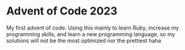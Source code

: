 # Advent of Code 2023

My first advent of code. Using this mainly to learn Ruby, increase my programming skills, and learn a new programming language, so my solutions will not be the most optimized nor the prettiest haha
